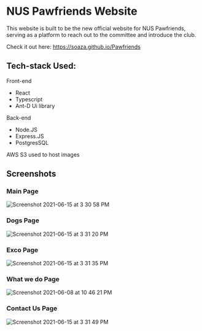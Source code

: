 # NUS Pawfriends Website
This website is built to be the new official website for NUS Pawfriends, serving as a platform to reach out to the committee and introduce the club.
<p>

 Check it out here: https://soaza.github.io/Pawfriends
 </p>

## Tech-stack Used:
Front-end
- React
- Typescript
- Ant-D Ui library

Back-end
- Node.JS
- Express.JS
- PostgresSQL

AWS S3 used to host images



## Screenshots
### <b>Main Page</b>
![Screenshot 2021-06-15 at 3 30 58 PM](https://user-images.githubusercontent.com/65228562/122011458-b22aec00-cdee-11eb-91d9-a73d196a3698.png)

### <b>Dogs Page</b>
![Screenshot 2021-06-15 at 3 31 20 PM](https://user-images.githubusercontent.com/65228562/122011493-beaf4480-cdee-11eb-9abd-659142de178e.png)

### <b>Exco Page</b>
![Screenshot 2021-06-15 at 3 31 35 PM](https://user-images.githubusercontent.com/65228562/122011537-c7a01600-cdee-11eb-89e0-747c064e75a7.png)

### <b>What we do Page</b>
 ![Screenshot 2021-06-08 at 10 46 21 PM](https://user-images.githubusercontent.com/65228562/121207123-9d5cce80-c8ab-11eb-8f7c-805d839f1a19.png)
 
### <b>Contact Us Page</b>
![Screenshot 2021-06-15 at 3 31 49 PM](https://user-images.githubusercontent.com/65228562/122011570-cf5fba80-cdee-11eb-9d3d-eba3261d14be.png)




